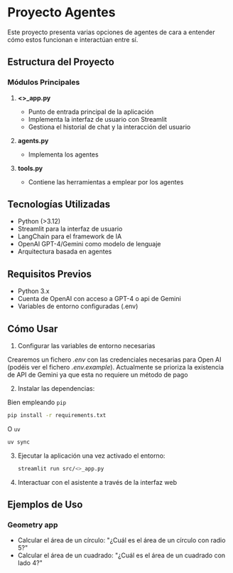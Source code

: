 # Proyecto Agentes

Este proyecto presenta varias opciones de agentes de cara a entender cómo estos funcionan e interactúan entre sí.

## Estructura del Proyecto

### Módulos Principales

1. **<>_app.py**
   - Punto de entrada principal de la aplicación
   - Implementa la interfaz de usuario con Streamlit
   - Gestiona el historial de chat y la interacción del usuario

2. **agents.py**
   - Implementa los agentes

3. **tools.py**
   - Contiene las herramientas a emplear por los agentes

## Tecnologías Utilizadas

- Python (>3.12)
- Streamlit para la interfaz de usuario
- LangChain para el framework de IA
- OpenAI GPT-4/Gemini como modelo de lenguaje
- Arquitectura basada en agentes

## Requisitos Previos

- Python 3.x
- Cuenta de OpenAI con acceso a GPT-4 o api de Gemini
- Variables de entorno configuradas (.env)

## Cómo Usar

1. Configurar las variables de entorno necesarias

Crearemos un fichero _.env_ con las credenciales necesarias para Open AI (podéis ver el fichero _.env.example_).
Actualmente se prioriza la existencia de API de Gemini ya que esta no requiere un método de pago

2. Instalar las dependencias:

Bien empleando `pip`
   ```bash
   pip install -r requirements.txt
   ```
O `uv`
   ```bash
   uv sync
   ```
3. Ejecutar la aplicación una vez activado el entorno:
   ```bash
   streamlit run src/<>_app.py
   ```
4. Interactuar con el asistente a través de la interfaz web

## Ejemplos de Uso

### Geometry app
- Calcular el área de un círculo: "¿Cuál es el área de un círculo con radio 5?"
- Calcular el área de un cuadrado: "¿Cuál es el área de un cuadrado con lado 4?"